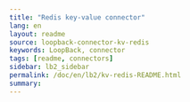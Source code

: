 ```yaml
---
title: "Redis key-value connector"
lang: en
layout: readme
source: loopback-connector-kv-redis
keywords: LoopBack, connector
tags: [readme, connectors]
sidebar: lb2_sidebar
permalink: /doc/en/lb2/kv-redis-README.html
summary:
---
```

